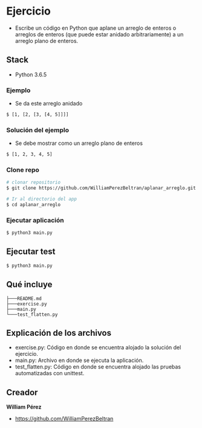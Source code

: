 # Ejercicio
- Escribe un código en Python que aplane un arreglo de enteros o arreglos de enteros (que puede estar anidado arbitrariamente) a un arreglo plano de enteros.

## Stack

- Python 3.6.5 

### Ejemplo  
- Se da este arreglo anidado 

```bash
$ [1, [2, [3, [4, 5]]]]
```

### Solución del ejemplo  
- Se debe mostrar como un arreglo plano de enteros

```bash
$ [1, 2, 3, 4, 5]
```

### Clone repo

```bash
# clonar repositorio
$ git clone https://github.com/WilliamPerezBeltran/aplanar_arreglo.git

# Ir al directorio del app
$ cd aplanar_arreglo
```


### Ejecutar aplicación

```bash
$ python3 main.py
```


## Ejecutar test 
```bash
$ python3 main.py
```



## Qué incluye

```
├───README.md
├───exercise.py
├───main.py
└───test_flatten.py
```


## Explicación de los archivos

- exercise.py: Código en donde se encuentra alojado la solución del ejercicio.
- main.py: Archivo en donde se ejecuta la aplicación.
- test_flatten.py: Código en donde se encuentra alojado las pruebas automatizadas con unittest.


## Creador

**William Pérez**

- <https://github.com/WilliamPerezBeltran>

